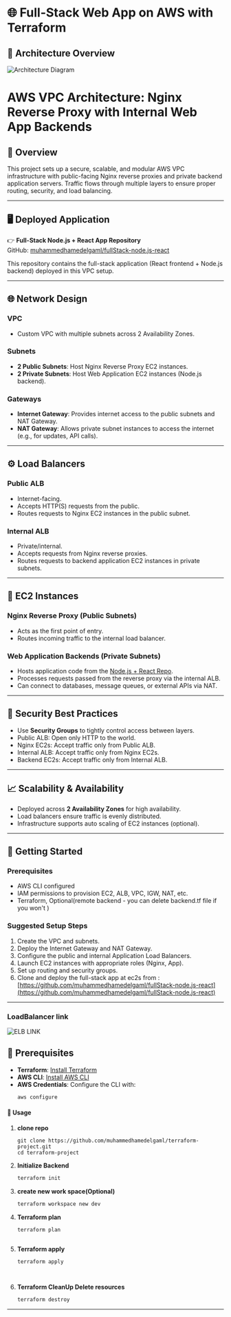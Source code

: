 # 🌐 Full-Stack Web App on AWS with Terraform
## 🚀 Architecture Overview
![Architecture Diagram](screenshot/project.png)

# AWS VPC Architecture: Nginx Reverse Proxy with Internal Web App Backends

## 📘 Overview

This project sets up a secure, scalable, and modular AWS VPC infrastructure with public-facing Nginx reverse proxies and private backend application servers. Traffic flows through multiple layers to ensure proper routing, security, and load balancing.

---

## 🖥️ Deployed Application

👉 **Full-Stack Node.js + React App Repository**  
GitHub: [muhammedhamedelgaml/fullStack-node.js-react](https://github.com/muhammedhamedelgaml/fullStack-node.js-react)

This repository contains the full-stack application (React frontend + Node.js backend) deployed in this VPC setup.

---





## 🌐 Network Design

### VPC
- Custom VPC with multiple subnets across 2 Availability Zones.

### Subnets
- **2 Public Subnets**: Host Nginx Reverse Proxy EC2 instances.
- **2 Private Subnets**: Host Web Application EC2 instances (Node.js backend).

### Gateways
- **Internet Gateway**: Provides internet access to the public subnets and NAT Gateway.
- **NAT Gateway**: Allows private subnet instances to access the internet (e.g., for updates, API calls).

---

## ⚙️ Load Balancers

### Public ALB
- Internet-facing.
- Accepts HTTP(S) requests from the public.
- Routes requests to Nginx EC2 instances in the public subnet.

### Internal ALB
- Private/internal.
- Accepts requests from Nginx reverse proxies.
- Routes requests to backend application EC2 instances in private subnets.

---

## 🧱 EC2 Instances

### Nginx Reverse Proxy (Public Subnets)
- Acts as the first point of entry.
- Routes incoming traffic to the internal load balancer.

### Web Application Backends (Private Subnets)
- Hosts application code from the [Node.js + React Repo](https://github.com/muhammedhamedelgaml/fullStack-node.js-react).
- Processes requests passed from the reverse proxy via the internal ALB.
- Can connect to databases, message queues, or external APIs via NAT.

---

## 🔐 Security Best Practices

- Use **Security Groups** to tightly control access between layers.
- Public ALB: Open only HTTP to the world.
- Nginx EC2s: Accept traffic only from Public ALB.
- Internal ALB: Accept traffic only from Nginx EC2s.
- Backend EC2s: Accept traffic only from Internal ALB.

---

## 📈 Scalability & Availability

- Deployed across **2 Availability Zones** for high availability.
- Load balancers ensure traffic is evenly distributed.
- Infrastructure supports auto scaling of EC2 instances (optional).

---

## 🚀 Getting Started

### Prerequisites
- AWS CLI configured
- IAM permissions to provision EC2, ALB, VPC, IGW, NAT, etc.
- Terraform,  Optional(remote backend - you can delete backend.tf file if you won't )

### Suggested Setup Steps
1. Create the VPC and subnets.
2. Deploy the Internet Gateway and NAT Gateway.
3. Configure the public and internal Application Load Balancers.
4. Launch EC2 instances with appropriate roles (Nginx, App).
5. Set up routing and security groups.
6. Clone and deploy the full-stack app at ec2s from :
   [https://github.com/muhammedhamedelgaml/fullStack-node.js-react](https://github.com/muhammedhamedelgaml/fullStack-node.js-react)


---

### LoadBalancer link 
![ELB LINK](screenshot/app.png)

## 🔧 Prerequisites
- **Terraform**: [Install Terraform](https://www.terraform.io/downloads)
- **AWS CLI**: [Install AWS CLI](https://docs.aws.amazon.com/cli/latest/userguide/getting-started-install.html)
- **AWS Credentials**: Configure the CLI with:
  ```bash
  aws configure
  ```



#### 🚀 Usage

1. **clone repo**
    ```
    git clone https://github.com/muhammedhamedelgaml/terraform-project.git 
    cd terraform-project

2. **Initialize Backend**
   ```bash
   terraform init

3. **create new work space(Optional)**
   ```bash
   terraform workspace new dev   

4. **Terraform plan**
   ```bash
   terraform plan   
  


5. **Terraform apply**
   ```bash
   terraform apply 




6. **Terraform CleanUp Delete resources**
   ```bash
   terraform destroy
-------


